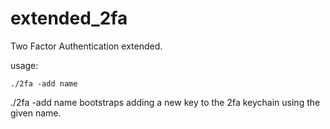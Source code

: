 # extended_2fa
Two Factor Authentication extended.

usage:

``` shell
./2fa -add name
```

./2fa -add name bootstraps adding a new key to the 2fa keychain using the given name.